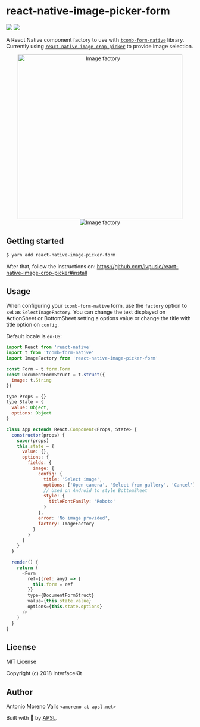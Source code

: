 # react-native-image-picker-form

<p>
<img src="https://img.shields.io/npm/dm/react-native-image-picker-form.svg" />
<img src="https://img.shields.io/npm/dt/react-native-image-picker-form.svg" />
</p>

A React Native component factory to use with [`tcomb-form-native`](https://github.com/gcanti/tcomb-form-native) library. Currently using [`react-native-image-crop-picker`](https://github.com/ivpusic/react-native-image-crop-picker) to provide image selection.

<p align="center">
<img src="https://raw.githubusercontent.com/wiki/InterfaceKit/react-native-image-picker-form/images/ios.gif" alt="Image factory" width="442">
<img src="https://raw.githubusercontent.com/wiki/InterfaceKit/react-native-image-picker-form/images/android.gif" alt="Image factory">
</p>

## Getting started

```sh
$ yarn add react-native-image-picker-form
```

After that, follow the instructions on: https://github.com/ivpusic/react-native-image-crop-picker#install

## Usage

When configuring your `tcomb-form-native` form, use the `factory` option to set as `SelectImageFactory`.
You can change the text displayed on ActionSheet or BottomSheet setting a options value or change the title with title option on `config`.

Default locale is `en-US`:

```js
import React from 'react-native'
import t from 'tcomb-form-native'
import ImageFactory from 'react-native-image-picker-form'

const Form = t.form.Form
const DocumentFormStruct = t.struct({
  image: t.String
})

type Props = {}
type State = {
  value: Object,
  options: Object
}

class App extends React.Component<Props, State> {
  constructor(props) {
    super(props)
    this.state = {
      value: {},
      options: {
        fields: {
          image: {
            config: {
              title: 'Select image',
              options: ['Open camera', 'Select from gallery', 'Cancel']
              // Used on Android to style BottomSheet
              style: {
                titleFontFamily: 'Roboto'
              }
            },
            error: 'No image provided',
            factory: ImageFactory
          }
        }
      }
    }
  }

  render() {
    return (
      <Form
        ref={(ref: any) => {
          this.form = ref
        }}
        type={DocumentFormStruct}
        value={this.state.value}
        options={this.state.options}
      />
    )
  }
}
```

## License

MIT License

Copyright (c) 2018 InterfaceKit

## Author

Antonio Moreno Valls `<amoreno at apsl.net>`

Built with 💛 by [APSL](https://github.com/apsl).
